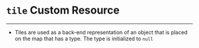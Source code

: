 # `tile` Custom Resource
---
- Tiles are used as a back-end representation of an object that is placed on the map that has a type. The type is initialized to `null`
